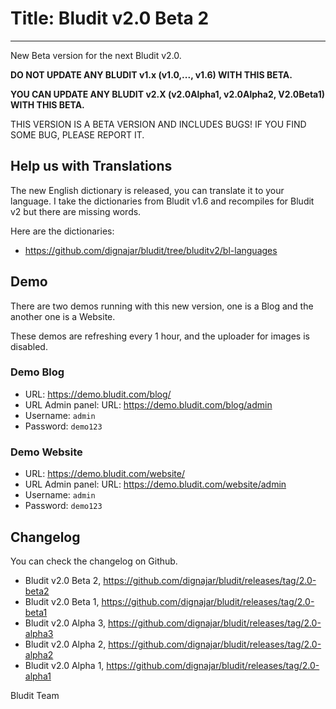 # Title: Bludit v2.0 Beta 2
<!-- Date: 2017-09-11 20:00:00 -->
---
New Beta version for the next Bludit v2.0.

**DO NOT UPDATE ANY BLUDIT v1.x (v1.0,..., v1.6) WITH THIS BETA.**

**YOU CAN UPDATE ANY BLUDIT v2.X (v2.0Alpha1, v2.0Alpha2, V2.0Beta1) WITH THIS BETA.**

THIS VERSION IS A BETA VERSION AND INCLUDES BUGS! IF YOU FIND SOME BUG, PLEASE REPORT IT.

## Help us with Translations
The new English dictionary is released, you can translate it to your language. I take the dictionaries from Bludit v1.6 and recompiles for Bludit v2 but there are missing words.

Here are the dictionaries:
- https://github.com/dignajar/bludit/tree/bluditv2/bl-languages

## Demo
There are two demos running with this new version, one is a Blog and the another one is a Website.

These demos are refreshing every 1 hour, and the uploader for images is disabled.

### Demo Blog
- URL: https://demo.bludit.com/blog/
- URL Admin panel: URL: https://demo.bludit.com/blog/admin
- Username: `admin`
- Password: `demo123`

### Demo Website
- URL: https://demo.bludit.com/website/
- URL Admin panel: URL: https://demo.bludit.com/website/admin
- Username: `admin`
- Password: `demo123`

## Changelog
You can check the changelog on Github.
- Bludit v2.0 Beta 2, https://github.com/dignajar/bludit/releases/tag/2.0-beta2
- Bludit v2.0 Beta 1, https://github.com/dignajar/bludit/releases/tag/2.0-beta1
- Bludit v2.0 Alpha 3, https://github.com/dignajar/bludit/releases/tag/2.0-alpha3
- Bludit v2.0 Alpha 2, https://github.com/dignajar/bludit/releases/tag/2.0-alpha2
- Bludit v2.0 Alpha 1, https://github.com/dignajar/bludit/releases/tag/2.0-alpha1

Bludit Team
